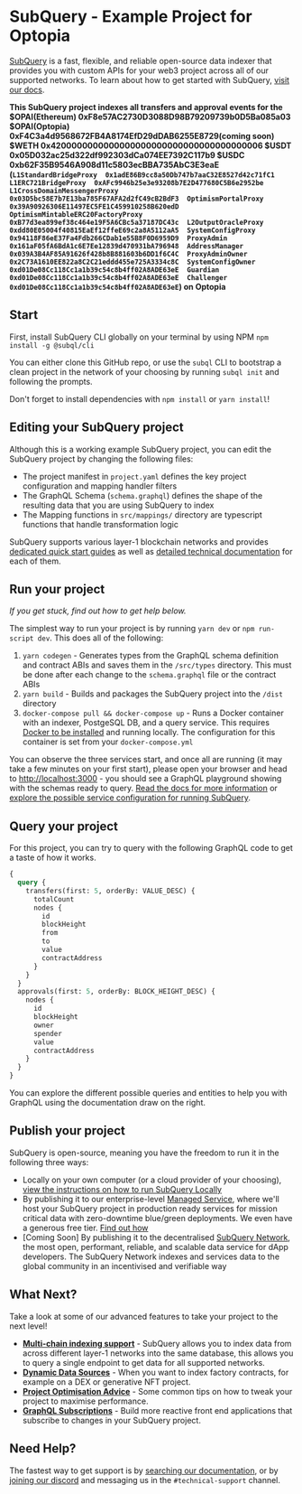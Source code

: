 # SubQuery - Example Project for Optopia

[SubQuery](https://subquery.network) is a fast, flexible, and reliable open-source data indexer that provides you with custom APIs for your web3 project across all of our supported networks. To learn about how to get started with SubQuery, [visit our docs](https://academy.subquery.network).

**This SubQuery project indexes all transfers and approval events for the $OPAI(Ethereum)  0xF8e57AC2730D3088D98B79209739b0D5Ba085a03  $OPAI(Optopia)  0xF4C3a4d9568672FB4A8174EfD29dDAB6255E8729(coming soon)  $WETH  0x4200000000000000000000000000000000000006  $USDT  0x05D032ac25d322df992303dCa074EE7392C117b9  $USDC  0xb62F35B9546A908d11c5803ecBBA735AbC3E3eaE (`L1StandardBridgeProxy  0x1adE86B9cc8a50Db747b7aaC32E8527d42c71fC1  L1ERC721BridgeProxy  0xAFc9946b25e3e93208b7E2D477680C5B6e2952be  L1CrossDomainMessengerProxy  0x03D5bc58E7b7E13ba785F67AFA2d2fC49cB2BdF3  OptimismPortalProxy  0x39A90926306E11497EC5FE1C459910258B620edD  OptimismMintableERC20FactoryProxy  0xB77d3ea899ef38c464e19F5A6CBc5a37187DC43c  L2OutputOracleProxy  0xdd80E05004f40815EaEf12ffeE69c2a8A5112aA5  SystemConfigProxy  0x94118F86eE37Fa4Fdb266CDab1e55B8F0D6959D9  ProxyAdmin  0x161aF05fA6BdA1c6E7Ee12839d470931bA796948  AddressManager  0x039A3B4AF85A91626f428b8B881603b6DD1f6C4C  ProxyAdminOwner  0x2C73A1610EE822a8C2C21eddd455e725A3334c8C  SystemConfigOwner  0xd01De08Cc118Cc1a1b39c54c8b4ff02A8ADE63eE  Guardian  0xd01De08Cc118Cc1a1b39c54c8b4ff02A8ADE63eE  Challenger  0xd01De08Cc118Cc1a1b39c54c8b4ff02A8ADE63eE`) on Optopia**

## Start

First, install SubQuery CLI globally on your terminal by using NPM `npm install -g @subql/cli`

You can either clone this GitHub repo, or use the `subql` CLI to bootstrap a clean project in the network of your choosing by running `subql init` and following the prompts.

Don't forget to install dependencies with `npm install` or `yarn install`!

## Editing your SubQuery project

Although this is a working example SubQuery project, you can edit the SubQuery project by changing the following files:

- The project manifest in `project.yaml` defines the key project configuration and mapping handler filters
- The GraphQL Schema (`schema.graphql`) defines the shape of the resulting data that you are using SubQuery to index
- The Mapping functions in `src/mappings/` directory are typescript functions that handle transformation logic

SubQuery supports various layer-1 blockchain networks and provides [dedicated quick start guides](https://academy.subquery.network/quickstart/quickstart.html) as well as [detailed technical documentation](https://academy.subquery.network/build/introduction.html) for each of them.

## Run your project

_If you get stuck, find out how to get help below._

The simplest way to run your project is by running `yarn dev` or `npm run-script dev`. This does all of the following:

1.  `yarn codegen` - Generates types from the GraphQL schema definition and contract ABIs and saves them in the `/src/types` directory. This must be done after each change to the `schema.graphql` file or the contract ABIs
2.  `yarn build` - Builds and packages the SubQuery project into the `/dist` directory
3.  `docker-compose pull && docker-compose up` - Runs a Docker container with an indexer, PostgeSQL DB, and a query service. This requires [Docker to be installed](https://docs.docker.com/engine/install) and running locally. The configuration for this container is set from your `docker-compose.yml`

You can observe the three services start, and once all are running (it may take a few minutes on your first start), please open your browser and head to [http://localhost:3000](http://localhost:3000) - you should see a GraphQL playground showing with the schemas ready to query. [Read the docs for more information](https://academy.subquery.network/run_publish/run.html) or [explore the possible service configuration for running SubQuery](https://academy.subquery.network/run_publish/references.html).

## Query your project

For this project, you can try to query with the following GraphQL code to get a taste of how it works.

```graphql
{
  query {
    transfers(first: 5, orderBy: VALUE_DESC) {
      totalCount
      nodes {
        id
        blockHeight
        from
        to
        value
        contractAddress
      }
    }
  }
  approvals(first: 5, orderBy: BLOCK_HEIGHT_DESC) {
    nodes {
      id
      blockHeight
      owner
      spender
      value
      contractAddress
    }
  }
}
```

You can explore the different possible queries and entities to help you with GraphQL using the documentation draw on the right.

## Publish your project

SubQuery is open-source, meaning you have the freedom to run it in the following three ways:

- Locally on your own computer (or a cloud provider of your choosing), [view the instructions on how to run SubQuery Locally](https://academy.subquery.network/run_publish/run.html)
- By publishing it to our enterprise-level [Managed Service](https://managedservice.subquery.network), where we'll host your SubQuery project in production ready services for mission critical data with zero-downtime blue/green deployments. We even have a generous free tier. [Find out how](https://academy.subquery.network/run_publish/publish.html)
- [Coming Soon] By publishing it to the decentralised [SubQuery Network](https://subquery.network/network), the most open, performant, reliable, and scalable data service for dApp developers. The SubQuery Network indexes and services data to the global community in an incentivised and verifiable way

## What Next?

Take a look at some of our advanced features to take your project to the next level!

- [**Multi-chain indexing support**](https://academy.subquery.network/build/multi-chain.html) - SubQuery allows you to index data from across different layer-1 networks into the same database, this allows you to query a single endpoint to get data for all supported networks.
- [**Dynamic Data Sources**](https://academy.subquery.network/build/dynamicdatasources.html) - When you want to index factory contracts, for example on a DEX or generative NFT project.
- [**Project Optimisation Advice**](https://academy.subquery.network/build/optimisation.html) - Some common tips on how to tweak your project to maximise performance.
- [**GraphQL Subscriptions**](https://academy.subquery.network/run_publish/subscription.html) - Build more reactive front end applications that subscribe to changes in your SubQuery project.

## Need Help?

The fastest way to get support is by [searching our documentation](https://academy.subquery.network), or by [joining our discord](https://discord.com/invite/subquery) and messaging us in the `#technical-support` channel.
